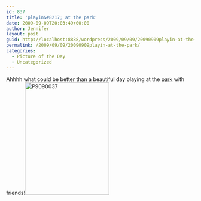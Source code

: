 ```yaml
---
id: 837
title: 'playin&#8217; at the park'
date: 2009-09-09T20:03:49+00:00
author: Jennifer
layout: post
guid: http://localhost:8888/wordpress/2009/09/09/20090909playin-at-the-park/
permalink: /2009/09/09/20090909playin-at-the-park/
categories:
  - Picture of the Day
  - Uncategorized
---
```

Ahhhh what could be better than a beautiful day playing at the [park](http://www.flickr.com/photos/jenniferandJennifers_photos/sets/72157622200636665/ "park") with friends!<img class="alignnone size-medium wp-image-397" title="P9090037" src="http://www.madcitythree.com/wp-content/uploads/2009/09/P9090037-225x300.jpg" alt="P9090037" width="225" height="300" />